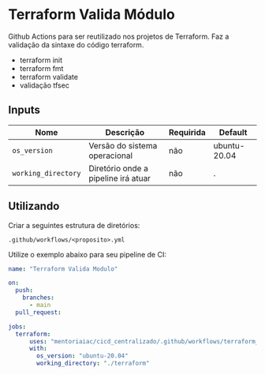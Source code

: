# Terraform Valida Módulo
Github Actions para ser reutilizado nos projetos de Terraform. Faz a validação da sintaxe do código terraform.

- terraform init
- terraform fmt
- terraform validate
- validação tfsec

## Inputs
| Nome | Descrição | Requirida |Default |
|------|-----------|-----------|--------|
| `os_version` | Versão do sistema operacional | não | ubuntu-20.04 |
| `working_directory` | Diretório onde a pipeline irá atuar | não | . |


## Utilizando
Criar a seguintes estrutura de diretórios:

`.github/workflows/<proposito>.yml`

Utilize o exemplo abaixo para seu pipeline de CI:

```yaml
name: "Terraform Valida Modulo"

on:
  push:
    branches:
      - main
  pull_request:

jobs:
  terraform:
      uses: "mentoriaiac/cicd_centralizado/.github/workflows/terraform_valida_modulo.yaml@v1"
      with:
        os_version: "ubuntu-20.04"
        working_directory: "./terraform"
```
